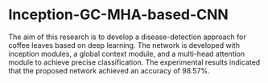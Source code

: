 # Inception-GC-MHA-based-CNN
The aim of this research is to develop a disease-detection approach for coffee leaves based on deep learning. The network is developed with inception modules, a global context module, and a multi-head attention module to achieve precise classification. The experimental results indicated that the proposed network achieved an accuracy of 98.57%.
